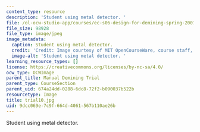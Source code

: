 ```yaml
---
content_type: resource
description: 'Student using metal detector. '
file: /ol-ocw-studio-app/courses/ec-s06-design-for-demining-spring-2007/9dcc069e7c9f664d4061567b110ae26b_trial10.jpg
file_size: 98928
file_type: image/jpeg
image_metadata:
  caption: Student using metal detector.
  credit: 'Credit: Image courtesy of MIT OpenCourseWare, course staff, and students.'
  image-alt: 'Student using metal detector. '
learning_resource_types: []
license: https://creativecommons.org/licenses/by-nc-sa/4.0/
ocw_type: OCWImage
parent_title: Manual Demining Trial
parent_type: CourseSection
parent_uid: 674a24dd-0288-6dc8-72f2-b090037b522b
resourcetype: Image
title: trial10.jpg
uid: 9dcc069e-7c9f-664d-4061-567b110ae26b
---
```

Student using metal detector. 